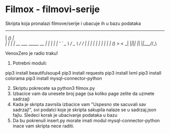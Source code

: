 # Filmox - filmovi-serije

Skripta koja pronalazi filmove/serije i ubacuje ih u bazu podataka
______ _ _                     
|  ___(_) |                    
| |_   _| |_ __ ___   _____  __
|  _| | | | '_ ` _ \ / _ \ \/ /
| |   | | | | | | | | (_) >  < 
\_|   |_|_|_| |_| |_|\___/_/\_\\
                                                                                                  
VenoxZero je radio traku!

1. Potrebni moduli:

pip3 install beautifulsoup4
pip3 install requests
pip3 install lxml
pip3 install colorama
pip3 install mysql-connector-python

2. Skriptu pokrecete sa python3 filmox.py
3. Izbacice vam da unesete broj page (sa koliko page zelite da uzmete sadrzaj)
4. Kada je skripta zavrsila izbacice vam "Uspesno ste sacuvali sav sadrzaj!", svi podatci koje
je skripta sakupila nalaze se u sadrzaj.json fajlu. Sledeci korak je ubacivanje podataka u bazu
5. Da bu pokrenuli insert.py morate imati modul mysql-connector-python inace vam skripta nece raditi.

